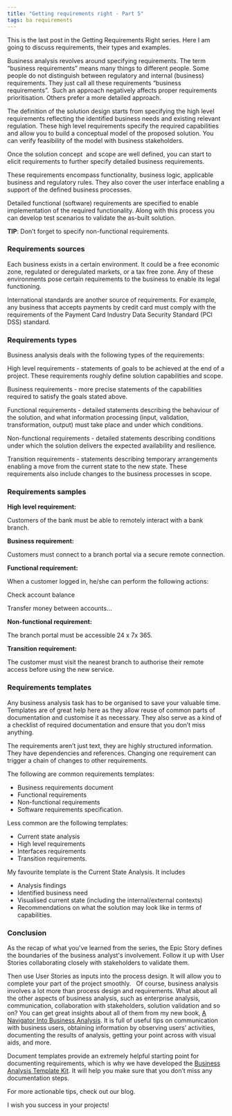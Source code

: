 ```yaml
---
title: "Getting requirements right - Part 5"
tags: ba requirements
---
```


This is the last post in the Getting Requirements Right series. Here I am going to discuss requirements, their types and examples. 

Business analysis revolves around specifying requirements. The term “business requirements” means many things to different people. Some people do not distinguish between regulatory and internal (business) requirements. They just call all these requirements “business requirements”.  Such an approach negatively affects proper requirements prioritisation. Others prefer a more detailed approach.

The definition of the solution design starts from specifying the high level requirements reflecting the identified business needs and existing relevant regulation. These high level requirements specify the required capabilities and allow you to build a conceptual model of the proposed solution. You can verify feasibility of the model with business stakeholders. 

Once the solution concept  and scope are well defined, you can start to elicit requirements to further specify detailed business requirements. 

These requirements encompass functionality, business logic, applicable business and regulatory rules. They also cover the user interface enabling a support of the defined business processes. 

Detailed functional (software) requirements are specified to enable implementation of the required functionality. Along with this process you can develop test scenarios to validate the as-built solution.

<b>TIP</b>: Don’t forget to specify non-functional requirements.

### Requirements sources

Each business exists in a certain environment. It could be a free economic zone, regulated or deregulated markets, or a tax free zone. Any of these environments pose certain requirements to the business to enable its legal functioning. 

International standards are another source of requirements. For example, any business that accepts payments by credit card must comply with the requirements of the Payment Card Industry Data Security Standard (PCI DSS) standard.

### Requirements types

Business analysis deals with the following types of the requirements:

High level requirements - statements of goals to be achieved at the end of a project. These requirements roughly define solution capabilities and scope.

Business requirements - more precise statements of the capabilities required to satisfy the goals stated above.

Functional requirements - detailed statements describing the behaviour of the solution, and what information processing (input, validation, transformation, output) must take place and under which conditions.

Non-functional requirements - detailed statements describing conditions under which the solution delivers the expected availability and resilience.

Transition requirements - statements describing temporary arrangements enabling a move from the current state to the new state. These requirements also include changes to the business processes in scope.

### Requirements samples

<b>High level requirement:</b>

Customers of the bank must be able to remotely interact with a bank branch.

<b>Business requirement:</b>

Customers must connect to a branch portal via a secure remote connection.

<b>Functional requirement:</b>

When a customer logged in, he/she can perform the following actions:

Check account balance

Transfer money between accounts…

<b>Non-functional requirement:</b>

The branch portal must be accessible 24 x 7x 365.

<b>Transition requirement:</b>

The customer must visit the nearest branch to authorise their remote access before using the new service.

### Requirements templates

Any business analysis task has to be organised to save your valuable time. Templates are of great help here as they allow reuse of common parts of documentation and customise it as necessary. They also serve as a kind of a checklist of required documentation and ensure that you don’t miss anything. 

The requirements aren’t just text, they are highly structured information. They have dependencies and references. Changing one requirement can trigger a chain of changes to other requirements. 

The following are common requirements templates:

 * Business requirements document
 * Functional requirements
 * Non-functional requirements
 * Software requirements specification.

Less common are the following templates:

 * Current state analysis
 * High level requirements
 * Interfaces requirements
 * Transition requirements.

My favourite template is the Current State Analysis. It includes 

 * Analysis findings
 * Identified business need
 * Visualised current state (including the internal/external contexts) 
 * Recommendations on what the solution may look like in terms of capabilities. 


### Conclusion

As the recap of what you've learned from the series, the Epic Story defines the boundaries of the business analyst's involvement. Follow it up with User Stories collaborating closely with stakeholders to validate them. 

Then use User Stories as inputs into the process design.  It will allow you to complete your part of the project smoothly.
 
Of course, business analysis involves a lot more than process design and requirements. What about all the other aspects of business analysis, such as enterprise analysis, communication, collaboration with stakeholders, solution validation and so on? You can get great insights about all of them from my new book, [A Navigator Into Business Analysis](http://aoteastudios.com/products/business-analysis/business-analysis-navigator/). It is full of useful tips on communication with business users, obtaining information by observing users’ activities, documenting the results of analysis, getting your point across with visual aids, and more.

Document templates provide an extremely helpful starting point for documenting requirements, which is why we have developed the [Business Analysis Template Kit](http://aoteastudios.com/products/business-analysis/business-analysis-template-kit/). It will help you make sure that you don’t miss any documentation steps.

For more actionable tips, check out our blog.

I wish you success in your projects!